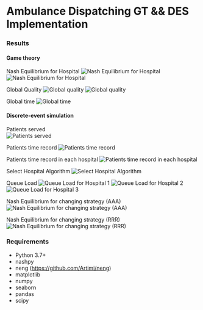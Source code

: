 Ambulance Dispatching GT && DES Implementation
==

### Results
#### Game theory

Nash Equilibrium for Hospital
![Nash Equilibrium for Hospital](images/Hospital%20Nash%20Equ.png)  
![Nash Equilibrium for Hospital](images/Hospital%20Nash%20Equ(2).png)

Global Quality
![Global quality](images/Global%20Nash%20Equ.png)
![Global quality](images/Global%20Nash%20Equ(2).png)

Global time
![Global time](images/Patient%20Inflow.png)

#### Discrete-event simulation  
Patients served  
![Patients served](images/Served%20patients.png)

Patients time record
![Patients time record](images/Patient%20time%20record.png)

Patients time record in each hospital
![Patients time record in each hospital](images/Patient%20time%20record%20in%20each%20hospital.png)

Select Hospital Algorithm
![Select Hospital Algorithm](images/Select%20Hospital%20Algorithm.png)

Queue Load
![Queue Load for Hospital 1](images/Queue%20load%20for%20Hospital%201.png)
![Queue Load for Hospital 2](images/Queue%20load%20for%20Hospital%202.png)
![Queue Load for Hospital 3](images/Queue%20load%20for%20Hospital%203.png)

Nash Equilibrium for changing strategy (AAA)
![Nash Equilibrium for changing strategy (AAA)](images/Nash%20Equ%20from%20AAA.png)

Nash Equilibrium for changing strategy (RRR)
![Nash Equilibrium for changing strategy (RRR)](images/Nash%20Equ%20from%20RRR.png)

### Requirements
* Python 3.7+
* nashpy
* neng (https://github.com/Artimi/neng)
* matplotlib
* numpy
* seaborn
* pandas
* scipy
